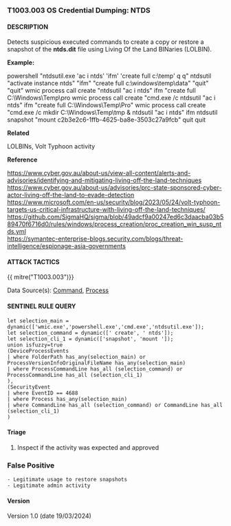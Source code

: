 ### T1003.003 OS Credential Dumping: NTDS

#### DESCRIPTION

Detects suspicious executed commands to create a copy or restore a snapshot of the **ntds.dit** file using Living Of the Land BINaries (LOLBIN).

**Example:**

powershell "ntdsutil.exe 'ac i ntds' 'ifm' 'create full c:\\temp' q q"
ntdsutil "activate instance ntds" "ifm" "create full c:\\windows\\temp\\data" "quit" "quit"
wmic process call create "ntdsutil "ac i ntds" ifm "create full C:\\Windows\\Temp\\pro
wmic process call create "cmd.exe /c ntdsutil "ac i ntds" ifm "create full C:\\Windows\\Temp\\Pro"
wmic process call create "cmd.exe /c mkdir C:\\Windows\\Temp\\tmp & ntdsutil "ac i ntds" ifm
ntdsutil snapshot "mount c2b3e2c6-1ffb-4625-ba8e-3503c27a9fcb" quit quit

**Related**

LOLBINs, Volt Typhoon activity

**Reference**

https://www.cyber.gov.au/about-us/view-all-content/alerts-and-advisories/identifying-and-mitigating-living-off-the-land-techniques <br>
https://www.cyber.gov.au/about-us/advisories/prc-state-sponsored-cyber-actor-living-off-the-land-to-evade-detection <br>
https://www.microsoft.com/en-us/security/blog/2023/05/24/volt-typhoon-targets-us-critical-infrastructure-with-living-off-the-land-techniques/ <br>
https://github.com/SigmaHQ/sigma/blob/49adcf9a00247ed6c3daacba03b589470f6716d0/rules/windows/process_creation/proc_creation_win_susp_ntds.yml <br>
https://symantec-enterprise-blogs.security.com/blogs/threat-intelligence/espionage-asia-governments <br>

#### ATT&CK TACTICS

{{ mitre("T1003.003")}}

Data Source(s): [Command](https://attack.mitre.org/datasources/DS0017), [Process](https://attack.mitre.org/datasources/DS0009)

#### SENTINEL RULE QUERY

```
let selection_main = dynamic(['wmic.exe','powershell.exe','cmd.exe','ntdsutil.exe']);
let selection_command = dynamic([' create', ' ntds']);
let selection_cli_1 = dynamic(['snapshot', 'mount ']);
union isfuzzy=true
(DeviceProcessEvents 
| where FolderPath has_any(selection_main) or ProcessVersionInfoOriginalFileName has_any(selection_main)
| where ProcessCommandLine has_all (selection_command) or ProcessCommandLine has_all (selection_cli_1)
),
(SecurityEvent 
| where EventID == 4688
| where Process has_any(selection_main) 
| where CommandLine has_all (selection_command) or CommandLine has_all (selection_cli_1)
)
```

#### Triage

1. Inspect if the activity was expected and approved

### False Positive

```
- Legitimate usage to restore snapshots
- Legitimate admin activity
```

#### Version

Version 1.0 (date 19/03/2024)

